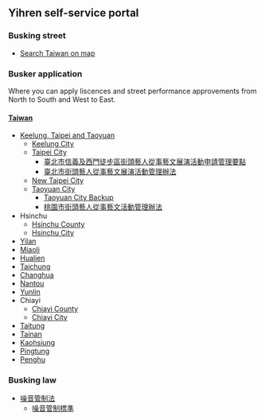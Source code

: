 ## Yihren self-service portal
### Busking street
- [Search Taiwan on map](https://cloud.culture.tw/frontsite/inquiry/PerformerPlaceAction.do?method=doFindAll)
### Busker application
Where you can apply liscences and street  performance approvements from North to South and West to East.
#### [Taiwan](https://cloud.culture.tw/frontsite/inquiry/cityAndCountyTheme.do?method=view)
- [Keelung, Taipei and Taoyuan](https://busker.culture.tw/member/loginIndex)
  - [Keelung City](https://busker.culture.tw/keelung)
  - [Taipei City](https://busker.culture.tw/taipei)
    - [臺北市信義及西門徒步區街頭藝人從事藝文展演活動申請管理要點](https://www.laws.taipei.gov.tw/Law/LawSearch/LawInformation?sysNumber=P31D3068)
    - [臺北市街頭藝人從事藝文展演活動管理辦法](https://tpbusker.gov.taipei/newscontent.aspx?id=26)
  - [New Taipei City](https://busker.culture.tw/newtaipei)
  - [Taoyuan City](https://busker.culture.tw/taoyuan)
    - [Taoyuan City Backup](https://taobuskers.azurewebsites.net/Home/Index2)
    - [桃園市街頭藝人從事藝文活動管理辦法](https://law.tycg.gov.tw/LawContent.aspx?id=GL002448)
- Hsinchu
  - [Hsinchu County](https://busker.culture.tw/hsinchu)
  - [Hsinchu City](https://busker.culture.tw/hsinchucity)
- [Yilan](https://busker.culture.tw/yilan)
- [Miaoli](https://busker.culture.tw/miaoli)
- [Hualien](https:/busker.culture.tw/hualien)
- [Taichung](https://buskers.taichung.gov.tw/index.php)
- [Changhua](https://busker.culture.tw/changhua)
- [Nantou](https://busker.culture.tw/nantou)
- [Yunlin](https://busker.culture.tw/yunlin)
- Chiayi
  - [Chiayi County](https://busker.culture.tw/chiayi)
  - [Chiayi City](https://busker.culture.tw/chiayicity)
- [Taitung](https://busker.culture.tw/taitung)
- [Tainan](https://buskersapply.tainan.gov.tw)
- [Kaohsiung](https://busker.culture.tw/kaohsiung)
- [Pingtung](https://busker.culture.tw/pingtung)
- [Penghu](https://busker.culture.tw/penghu)

### Busking law
- [噪音管制法](https://law.moj.gov.tw/LawClass/LawAll.aspx?pcode=O0030001)
  - [噪音管制標準](https://law.moj.gov.tw/LawClass/LawAll.aspx?pcode=O0030006&kw=%e5%99%aa%e9%9f%b3%e7%ae%a1%e5%88%b6)
